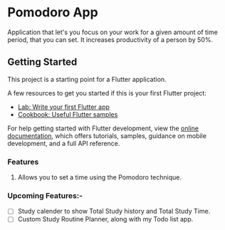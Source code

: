 # Pomodoro App
Application that let's you focus on your work for a given amount of time period, that you can set. It increases productivity of a person by 50%.

## Getting Started

This project is a starting point for a Flutter application.

A few resources to get you started if this is your first Flutter project:

- [Lab: Write your first Flutter app](https://docs.flutter.dev/get-started/codelab)
- [Cookbook: Useful Flutter samples](https://docs.flutter.dev/cookbook)

For help getting started with Flutter development, view the
[online documentation](https://docs.flutter.dev/), which offers tutorials,
samples, guidance on mobile development, and a full API reference.

### Features
1. Allows you to set a time using the Pomodoro technique.


### Upcoming Features:-
- [ ] Study calender to show Total Study history and Total Study Time.
- [ ] Custom Study Routine Planner, along with my Todo list app.
